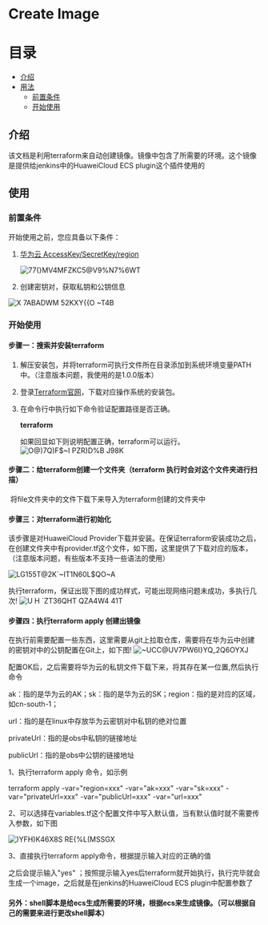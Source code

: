 # Create Image

# 目录

 * [介绍](#introduction)
 * [用法](#usage)
   * [前置条件](#preconditions)
   * [开始使用](#start_use)

## 介绍 <a id ="introduction"/>

该文档是利用terraform来自动创建镜像。镜像中包含了所需要的环境。这个镜像是提供给jenkins中的HuaweiCloud ECS plugin这个插件使用的



## 使用<a id="usage"/>

### 前置条件 <a id="preconditions"/>

开始使用之前，您应具备以下条件：



1. [华为云 AccessKey/SecretKey/region](https://support.huaweicloud.com/devg-apisign/api-sign-provide-aksk.html)

   
   ![77(}MV4MFZKC5@V9%N7%6WT](https://user-images.githubusercontent.com/78532744/136743740-bcda4af9-4bff-450a-8388-a75acdff0ba7.png)


2. 创建密钥对，获取私钥和公钥信息

![X 7ABADWM 52KXY{{O ~T4B](https://user-images.githubusercontent.com/78532744/136743822-c1e3c308-d47c-45ac-b086-65eef0283994.png)




### 开始使用 <a id="start_use"/>

#### 步骤一：搜索并安装terraform 

1. 解压安装包，并将terraform可执行文件所在目录添加到系统环境变量PATH中。（注意版本问题，我使用的是1.0.0版本）

2. 登录[Terraform官网](https://www.terraform.io/downloads.html)，下载对应操作系统的安装包。

3. 在命令行中执行如下命令验证配置路径是否正确。

   **terraform**

   如果回显如下则说明配置正确，terraform可以运行。
![O@)7Q)F$~I PZR)D%B J98K](https://user-images.githubusercontent.com/78532744/136744032-4018a7c4-aa38-4d7f-916c-fde0fedbaf0c.png)

   

#### 步骤二：给terraform创建一个文件夹（terraform 执行时会对这个文件夹进行扫描）

​       将file文件夹中的文件下载下来导入为terraform创建的文件夹中

#### 步骤三：对terraform进行初始化

该步骤是对HuaweiCloud Provider下载并安装。在保证terraform安装成功之后，在创建文件夹中有provider.tf这个文件，如下图，这里提供了下载对应的版本，（注意版本问题，有些版本不支持一些语法的使用）


![LG155T@2K`~IT1N60L$QO~A](https://user-images.githubusercontent.com/78532744/136744082-ab03f99f-500c-4393-a190-dbbce782f16e.png)

执行terraform，保证出现下图的成功样式，可能出现网络问题未成功，多执行几次!
![U H `ZT36QHT QZA4W4 41T](https://user-images.githubusercontent.com/78532744/136744129-32c1a3b3-c2aa-4e1e-b1ed-6b04d0682557.png)




#### 步骤四：执行terraform apply 创建出镜像

​      在执行前需要配置一些东西，这里需要从git上拉取仓库，需要将在华为云中创建的密钥对中的公钥配置在Git上，如下图!
![~UCC@UV7PW6I}YQ_2Q6OYXJ](https://user-images.githubusercontent.com/78532744/136744191-ad548f8b-b024-4f8d-942c-42e661aa5f89.png)


配置OK后，之后需要将华为云的私钥文件下载下来，将其存在某一位置,然后执行命令

ak：指的是华为云的AK；sk：指的是华为云的SK；region：指的是对应的区域，如cn-south-1；

url：指的是在linux中存放华为云密钥对中私钥的绝对位置

privateUrl：指的是obs中私钥的链接地址

publicUrl：指的是obs中公钥的链接地址

1、执行terraform apply 命令，如示例

terraform apply -var="region=xxx" -var="ak=xxx" -var="sk=xxx" -var="privateUrl=xxx" -var="publicUrl=xxx" -var="url=xxx"

2、可以选择在variables.tf这个配置文件中写入默认值，当有默认值时就不需要传入参数，如下图

![)YFH)K46X8S RE{%L(MSSGX](https://user-images.githubusercontent.com/78532744/136744222-89186997-a064-4276-981c-0c06d5231b9d.png)


3、直接执行terraform apply命令，根据提示输入对应的正确的值

之后会提示输入"yes" ；按照提示输入yes后terraform就开始执行，执行完毕就会生成一个image，之后就是在jenkins的HuaweiCloud ECS plugin中配置参数了





#### 另外：shell脚本是给ecs生成所需要的环境，根据ecs来生成镜像。（可以根据自己的需要来进行更改shell脚本）




